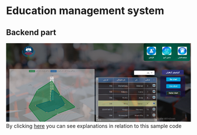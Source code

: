 # Education management system
## Backend part
![Education management system](school1.png)
By clicking [here](https://reza-pishva.github.io/2-School-VueJS/) you can see explanations in relation to this sample code

